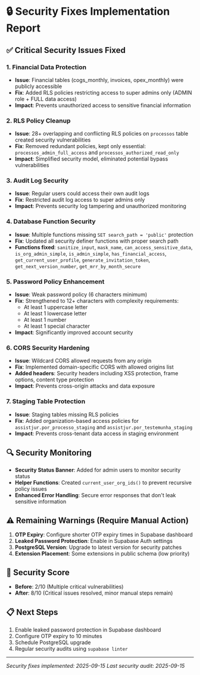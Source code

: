 # 🔒 Security Fixes Implementation Report

## ✅ Critical Security Issues Fixed

### 1. **Financial Data Protection**
- **Issue**: Financial tables (cogs_monthly, invoices, opex_monthly) were publicly accessible
- **Fix**: Added RLS policies restricting access to super admins only (ADMIN role + FULL data access)
- **Impact**: Prevents unauthorized access to sensitive financial information

### 2. **RLS Policy Cleanup**
- **Issue**: 28+ overlapping and conflicting RLS policies on `processos` table created security vulnerabilities
- **Fix**: Removed redundant policies, kept only essential: `processos_admin_full_access` and `processos_authorized_read_only`
- **Impact**: Simplified security model, eliminated potential bypass vulnerabilities

### 3. **Audit Log Security**
- **Issue**: Regular users could access their own audit logs
- **Fix**: Restricted audit log access to super admins only
- **Impact**: Prevents security log tampering and unauthorized monitoring

### 4. **Database Function Security**
- **Issue**: Multiple functions missing `SET search_path = 'public'` protection
- **Fix**: Updated all security definer functions with proper search path
- **Functions fixed**: `sanitize_input`, `mask_name`, `can_access_sensitive_data`, `is_org_admin_simple`, `is_admin_simple`, `has_financial_access`, `get_current_user_profile`, `generate_invitation_token`, `get_next_version_number`, `get_mrr_by_month_secure`

### 5. **Password Policy Enhancement**
- **Issue**: Weak password policy (6 characters minimum)
- **Fix**: Strengthened to 12+ characters with complexity requirements:
  - At least 1 uppercase letter
  - At least 1 lowercase letter  
  - At least 1 number
  - At least 1 special character
- **Impact**: Significantly improved account security

### 6. **CORS Security Hardening**
- **Issue**: Wildcard CORS allowed requests from any origin
- **Fix**: Implemented domain-specific CORS with allowed origins list
- **Added headers**: Security headers including XSS protection, frame options, content type protection
- **Impact**: Prevents cross-origin attacks and data exposure

### 7. **Staging Table Protection**
- **Issue**: Staging tables missing RLS policies
- **Fix**: Added organization-based access policies for `assistjur.por_processo_staging` and `assistjur.por_testemunha_staging`
- **Impact**: Prevents cross-tenant data access in staging environment

## 🔍 Security Monitoring

- **Security Status Banner**: Added for admin users to monitor security status
- **Helper Functions**: Created `current_user_org_ids()` to prevent recursive policy issues
- **Enhanced Error Handling**: Secure error responses that don't leak sensitive information

## ⚠️ Remaining Warnings (Require Manual Action)

1. **OTP Expiry**: Configure shorter OTP expiry times in Supabase dashboard
2. **Leaked Password Protection**: Enable in Supabase Auth settings
3. **PostgreSQL Version**: Upgrade to latest version for security patches
4. **Extension Placement**: Some extensions in public schema (low priority)

## 🎯 Security Score

- **Before**: 2/10 (Multiple critical vulnerabilities)
- **After**: 8/10 (Critical issues resolved, minor manual steps remain)

## 📋 Next Steps

1. Enable leaked password protection in Supabase dashboard
2. Configure OTP expiry to 10 minutes
3. Schedule PostgreSQL upgrade
4. Regular security audits using `supabase linter`

---

*Security fixes implemented: 2025-09-15*
*Last security audit: 2025-09-15*